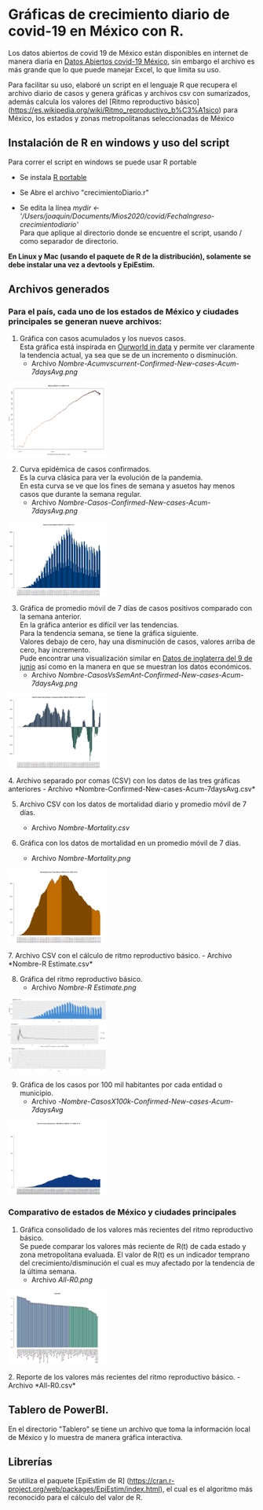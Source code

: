 # Gráficas de crecimiento diario de covid-19 en México con R.
Los datos abiertos de covid 19 de México están disponibles en internet de manera diaria en  [Datos Abiertos covid-19  México](http://datosabiertos.salud.gob.mx/gobmx/salud/datos_abiertos/datos_abiertos_covid19.zip), sin embargo el archivo es más grande que lo que puede manejar Excel, lo que limita su uso.


Para facilitar su uso, elaboré un script en el lenguaje R que recupera el archivo diario de casos y genera gráficas y archivos csv con sumarizados, además calcula los valores del [Ritmo reproductivo básico] (https://es.wikipedia.org/wiki/Ritmo_reproductivo_b%C3%A1sico) para México, los estados y zonas metropolitanas seleccionadas de México

## Instalación de R en windows y uso del script
Para correr el script en windows se puede usar R portable

* Se instala [R portable](https://portableapps.com/node/32898)

* Se Abre el archivo "crecimientoDiario.r"
 
* Se edita la línea *mydir <-  '/Users/joaquin/Documents/Mios2020/covid/FechaIngreso-crecimientodiario'* 
<br>Para que aplique al directorio donde se encuentre el script, usando / como separador de directorio.

**En Linux y Mac (usando el paquete de R de la distribución),  solamente se debe instalar una vez a devtools y EpiEstim.**

## Archivos generados 

### Para el país, cada uno de los estados de México y ciudades principales se generan nueve archivos:

1. Gráfica con casos acumulados y los nuevos casos. 
<br>Esta gráfica está inspirada en [Ourworld in data](https://ourworldindata.org/grapher/daily-new-confirmed-cases-of-covid-19-vs-cumulative-cases-positive-rate) y permite ver claramente la tendencia actual, ya sea que se de un incremento  o disminución.
	- Archivo *Nombre-Acumvscurrent-Confirmed-New-cases-Acum-7daysAvg.png*
<p align="left">
  <img src="./img/Mexico-Acumvscurrent-Confirmed-New-cases-Acum-7daysAvg.png" alt="Grafica comparativa Mexico" width="200">
</p>

2. Curva epidémica de casos confirmados. 
<br>Es la curva clásica para ver la evolución de la pandemia. 
<br>En esta curva se ve que los fines de semana y asuetos hay menos casos que durante la semana regular.
	- Archivo *Nombre-Casos-Confirmed-New-cases-Acum-7daysAvg.png*
<p align="left">
  <img src="./img/Mexico-Casos-Confirmed-New-cases-Acum-7daysAvg.png" alt="Grafica comparativa Mexico" width="200">
</p>

3. Gráfica de promedio móvil de 7 días de casos positivos comparado con la semana anterior. <br> 
En la gráfica anterior es difícil ver las tendencias.
<br>Para la tendencia semana, se tiene la gráfica siguiente.
<br>Valores debajo de cero, hay una disminución de casos, valores arriba de cero, hay incremento. 
<br>Pude encontrar una visualización similar en [Datos de inglaterra del 9 de junio](https://www.cebm.net/covid-19/covid-19-death-data-in-england-update-9th-june) así como en la manera en que se muestran los datos económicos.
	- Archivo *Nombre-CasosVsSemAnt-Confirmed-New-cases-Acum-7daysAvg.png*
<p align="left">
  <img src="./img/Mexico-CasosVsSemAnt-Confirmed-New-cases-Acum-7daysAvg.png" alt="Grafica comparativa Mexico" width="200">
</p>
4. Archivo separado por comas (CSV) con los datos de las tres gráficas anteriores
	- Archivo *Nombre-Confirmed-New-cases-Acum-7daysAvg.csv*

5. Archivo CSV con los datos de mortalidad diario y promedio móvil de 7 días.
	- Archivo *Nombre-Mortality.csv*

6. Gráfica con los datos de mortalidad en un promedio móvil de 7 días.
	- Archivo *Nombre-Mortality.png*
<p align="left">
  <img src="./img/Mexico-Mortality.png" width="200">
</p>
7. Archivo CSV con el cálculo de ritmo reproductivo básico.
	- Archivo *Nombre-R Estimate.csv*

8. Gráfica del ritmo reproductivo básico.
	- Archivo *Nombre-R Estimate.png*
<p align="left">
  <img src="./img/Mexico-R Estimate.png" width="200">
</p>	
	
9. Gráfica de los casos por 100 mil habitantes por cada entidad o municipio.
	- Archivo -*Nombre-CasosX100k-Confirmed-New-cases-Acum-7daysAvg*
<p align="left">
  <img src="./img/Mexico-CasosX100k-Confirmed-New-cases-Acum-7daysAvg.png" width="200">
</p>	
	
	
### Comparativo de estados de México y ciudades principales

1. Gráfica consolidado de los valores más recientes del ritmo reproductivo básico.
<br>Se puede comparar los valores más reciente de R(t) de cada estado y zona metropolitana evaluada. El valor de R(t) es un indicador temprano del crecimiento/disminución el cual es muy afectado por la tendencia de la última semana.
	- Archivo *All-R0.png*	
<p align="left">
  <img src="./img/All-R0.png" width="200">
</p>
2. Reporte de los valores más recientes del ritmo reproductivo básico.
	- Archivo *All-R0.csv*

## Tablero de PowerBI.
En el directorio "Tablero" se tiene un archivo que toma la información local de México y lo muestra de manera gráfica interactiva.

## Librerías
Se utiliza el paquete [EpiEstim de R] (https://cran.r-project.org/web/packages/EpiEstim/index.html), el cual es el algoritmo más reconocido para el cálculo del valor de R.